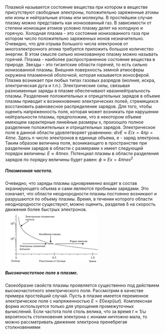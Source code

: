 Плазмой называется состояние вещества при котором в веществе присутствуют свободные электроны, положительно заряженные атомы или ионы и нейтральные атомы или молекулы. В простейшем случае плазму можно представить как ионизованный газ. В зависимости от степени ионизации атомов условно плазму делят на холодную и горячую. Холодная плазма - это состояние ионизованного газа при котором число положительно заряженных ионов незначительно. Очевидно, что для отрыва большого числа электронов от многоэлектронного атома требуется приложить большое количество энергии. В этом смысле сильно ионизованную плазму можно называть горячей. Плазма - наиболее распространенное состояние вещества в природе. Звезды - это гигантские области горячей, то есть сильно ионизованной плазмы. Внешняя поверхность земной атмосферы окружена плазменной оболочкой, которая называется ионосферой. Плазма возникает при любых типах газовых разрядов (молния, искра, электрическая дуга и т.п.). Электрические силы, связывая разноименные заряды в плазме обеспечивают квазинейтральность плазмы. Разделение положительных и отрицательных зарядов в объеме плазмы приводит к возникновению электрических полей, стремящихся восстановить равновесное распределение зарядов. Для того, чтобы оценить напряженность поля, которая может возникать при нарушении нейтральности плазмы, предположим, что в некотором объеме имеющем характерные линейные размеры x, произошло полное разделение положительных и отрицательных зарядов. Электрическое поле в данной области удовлетворяет уравнению:
$div E ≈ E/x = 4πρ = 4π n e.$
Здесь $n$ число электронов в единице объема, e - заряд электрона. Таким образом величина поля, возникающего в пространстве при разделении зарядов в области с размерами x имеет следующий порядок величины:
$E ≈ 4π n e x$.
Потенциал плазмы в области разделения зарядов по порядку величины будет равен:
$ϕ ≈ E x = 4π n e x^2$
##### Плазменная частота. 
Очевидно, что заряды плазмы одновременно входят в состав экранирующего объема и сами являются пробными зарядами. Это означает, что области неоднородности плазмы постоянно возникают и разрушаются по объему плазмы. Время, в течении которого области неоднородности существуют, можно оценить, разделив δ на скорость движения более быстрых электронов.
![](./images3/el7.png)
##### Высокочастотное поле в плазме.
Своеобразие свойств плазмы проявляется существенно под действием высокочастотного электрического поля. Рассмотрим в качестве примера простейший случай. Пусть в плазме имеется переменное электрическое поле с напряженностью $E = E0 exp(i ω t)$. Комплексная форма используется только для упрощения промежуточных вычислений. Если частота поля столь велика, что за время $t ≈ 1/ω$ вероятность столкновения электрона с ионами ничтожно мала, то можно рассматривать движение электрона пренебрегая столкновениями
